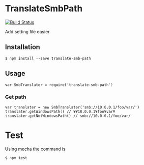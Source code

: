 TranslateSmbPath
=================

[![Build Status](https://travis-ci.org/ushios/node-translate-smb-path.svg?branch=master)](https://travis-ci.org/ushios/node-translate-smb-path)

Add setting file easier

Installation
------------

    $ npm install --save translate-smb-path

Usage
-----

    var SmbTranslater = require('translate-smb-path')

### Get path

    var translater = new SmbTranslater('smb://10.0.0.1/foo/var/')
    translater.getWindowsPath() // ¥¥10.0.0.1¥foo¥var¥
    translater.getNotWindowsPath() // smb://10.0.0.1/foo/var/


Test
=====

Using mocha the command is

    $ npm test